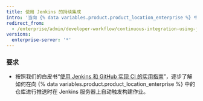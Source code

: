 ```yaml
---
title: 使用 Jenkins 的持续集成
intro: '当向 {% data variables.product.product_location_enterprise %} 中的仓库进行推送时，您可以在 Jenkins 服务器上自动触发构建作业。'
redirect_from:
  - /enterprise/admin/developer-workflow/continuous-integration-using-jenkins
versions:
  enterprise-server: '*'
---
```


### 要求

- 按照我们的白皮书“[使用 Jenkins 和 GitHub 实现 CI 的实用指南](https://resources.github.com/whitepapers/practical-guide-to-CI-with-Jenkins-and-GitHub/)”，逐步了解如何在向 {% data variables.product.product_location_enterprise %} 中的仓库进行推送时在 Jenkins 服务器上自动触发构建作业。
